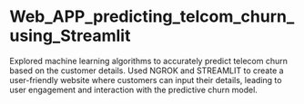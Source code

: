 # Web_APP_predicting_telcom_churn_using_Streamlit
 Explored machine learning algorithms to accurately predict telecom churn based on the customer details. Used NGROK and STREAMLIT to create a user-friendly website where customers can input their details, leading to user engagement and interaction with the predictive churn model.
